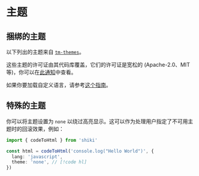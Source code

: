 # 主题

## 捆绑的主题

以下列出的主题来自 [`tm-themes`](https://github.com/antfu/textmate-grammars-themes/tree/main/packages/tm-themes)。

<ThemesList />

这些主题的许可证由其代码库覆盖，它们的许可证是宽松的 (Apache-2.0、MIT 等)，你可以在[此通知](https://github.com/antfu/textmate-grammars-themes/blob/main/packages/tm-grammars/NOTICE)中查看。

如果你要加载自定义语言，请参考[这个指南](/guide/load-theme)。

## 特殊的主题

你可以将主题设置为 `none` 以绕过高亮显示。这可以作为处理用户指定了不可用主题时的回滚效果，例如：

```ts twoslash theme:none
import { codeToHtml } from 'shiki'

const html = codeToHtml('console.log("Hello World")', {
  lang: 'javascript',
  theme: 'none', // [!code hl]
})
```

